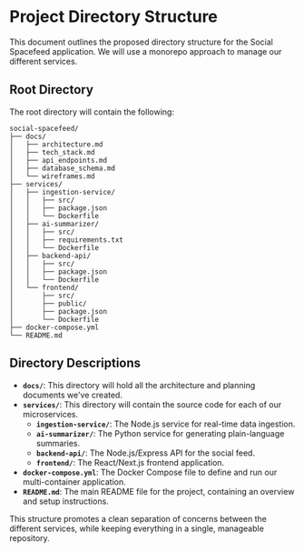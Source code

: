 # Project Directory Structure

This document outlines the proposed directory structure for the Social Spacefeed application. We will use a monorepo approach to manage our different services.

## Root Directory

The root directory will contain the following:

```
social-spacefeed/
├── docs/
│   ├── architecture.md
│   ├── tech_stack.md
│   ├── api_endpoints.md
│   ├── database_schema.md
│   └── wireframes.md
├── services/
│   ├── ingestion-service/
│   │   ├── src/
│   │   ├── package.json
│   │   └── Dockerfile
│   ├── ai-summarizer/
│   │   ├── src/
│   │   ├── requirements.txt
│   │   └── Dockerfile
│   ├── backend-api/
│   │   ├── src/
│   │   ├── package.json
│   │   └── Dockerfile
│   └── frontend/
│       ├── src/
│       ├── public/
│       ├── package.json
│       └── Dockerfile
├── docker-compose.yml
└── README.md
```

## Directory Descriptions

-   **`docs/`**: This directory will hold all the architecture and planning documents we've created.
-   **`services/`**: This directory will contain the source code for each of our microservices.
    -   **`ingestion-service/`**: The Node.js service for real-time data ingestion.
    -   **`ai-summarizer/`**: The Python service for generating plain-language summaries.
    -   **`backend-api/`**: The Node.js/Express API for the social feed.
    -   **`frontend/`**: The React/Next.js frontend application.
-   **`docker-compose.yml`**: The Docker Compose file to define and run our multi-container application.
-   **`README.md`**: The main README file for the project, containing an overview and setup instructions.

This structure promotes a clean separation of concerns between the different services, while keeping everything in a single, manageable repository.